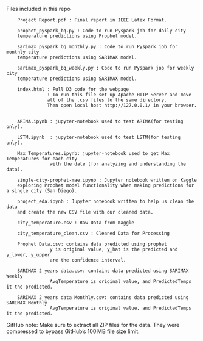 Files included in this repo

		Project Report.pdf : Final report in IEEE Latex Format. 
		
		prophet_pyspark_bq.py : Code to run Pyspark job for daily city 
		temperature predictions using Prophet model.

		sarimax_pyspark_bq_monthly.py : Code to run Pyspark job for monthly city 
		temperature predictions using SARIMAX model.

		sarimax_pyspark_bq_weekly.py : Code to run Pyspark job for weekly city 
		temperature predictions using SARIMAX model.
		
		index.html : Full D3 code for the webpage
				   : To run this file set up Apache HTTP Server and move
				   all of the .csv files to the same directory. 
				   Then open local host http://127.0.0.1/ in your browser.
		
		
		ARIMA.ipynb : jupyter-notebook used to test ARIMA(for testing only).
		
		LSTM.ipynb  : jupyter-notebook used to test LSTM(for testing only).
		
		Max Temperatures.ipynb: jupyter-notebook used to get Max Temperatures for each city
					with the date (for analyzing and understanding the data).
		
		single-city-prophet-mae.ipynb : Jupyter notebook written on Kaggle 
		exploring Prophet model functionality when making predictions for a single city (San Diego). 
	
		project_eda.ipynb : Jupyter notebook written to help us clean the data 
		and create the new CSV file with our cleaned data. 

		city_temperature.csv : Raw Data from Kaggle

		city_temperature_clean.csv : Cleaned Data for Processing
		
		Prophet Data.csv: contains data predicted using prophet
					y is original value, y_hat is the predicted and y_lower, y_upper 
					are the confidence interval.
					
		SARIMAX 2 years data.csv: contains data predicted using SARIMAX Weekly
					AvgTemperature is original value, and PredictedTemps it the predicted.
					
		SARIMAX 2 years data Monthly.csv: contains data predicted using SARIMAX Monthly
					AvgTemperature is original value, and PredictedTemps it the predicted.

GitHub note: Make sure to extract all ZIP files for the data. They were compressed to bypass GitHub’s 100 MB file size limit.
